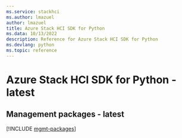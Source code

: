 ```yaml
---
ms.service: stackhci
ms.author: lmazuel
author: lmazuel
title: Azure Stack HCI SDK for Python
ms.data: 10/13/2022
description: Reference for Azure Stack HCI SDK for Python
ms.devlang: python
ms.topic: reference
---
```

# Azure Stack HCI SDK for Python - latest

## Management packages - latest
[!INCLUDE [mgmt-packages](stack-hci-mgmt-index.md)]